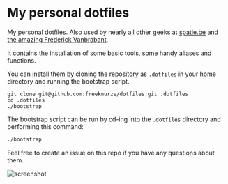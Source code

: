 # My personal dotfiles

My personal dotfiles. Also used by nearly all other geeks at [spatie.be](http://spatie.be) and [the amazing Frederick Vanbrabant](https://twitter.com/maybeFrederick/status/912620087538016257).

It contains the installation of some basic tools, some handy aliases and functions.

You can install them by cloning the repository as `.dotfiles` in your home directory and running the bootstrap script.

```
git clone git@github.com:freekmurze/dotfiles.git .dotfiles
cd .dotfiles
./bootstrap
```

The bootstrap script can be run by cd-ing into the `.dotfiles` directory and performing this command:

```bash
./bootstrap
```

Feel free to create an issue on this repo if you have any questions about them.

![screenshot](https://freekmurze.github.io/dotfiles/screenshot.png)
